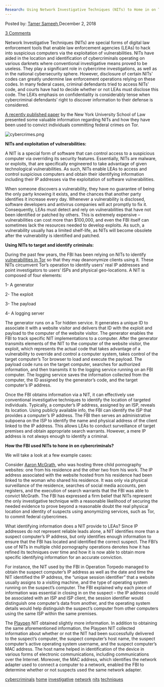 ```yaml
---
Research: Using Network Investigative Techniques (NITs) to Home in on Tor Cybercriminals
---
```

<article class="post-listing post-27441 post type-post status-publish format-standard has-post-thumbnail hentry 
tag-cybercriminals tag-home tag-investigative tag-network tag-nits tag-techniques 
<div class="post-inner">
<span>Posted by: <a href="https://www.deepdotweb.com/author/tamersameeh/" title="">Tamer Sameeh </a></span>
<span>December 2, 2018</span>

<span><a href="https://www.deepdotweb.com/2018/12/02/research-using-network-investigative-techniques-nits-to-home-in-on-tor-cybercriminals/#comments">3 Comments</a></span>


<p>Network Investigative Techniques (NITs) are special forms of digital law enforcement tools that enable law enforcement agencies (LEAs) to hack into suspicious computers via the exploitation of vulnerabilities. NITs have aided in the location and identification of cybercriminals operating on various darknets where conventional investigative means proved to be useless. They play a significant role in cybercrime investigations, as well as in the national cybersecurity sphere. However, disclosure of certain NITs&#8217; codes can greatly undermine law enforcement operations relying on these codes. In many federal cases, criminal defendants tried to access NITs’ code, and courts have had to decide whether or not LEAs must disclose this code. The LEA&#8217;s emphasis on confidentiality is considerably tense when cybercriminal defendants&#8217; right to discover information to their defense is considered.</p>
<p><a href="https://www.nyulawreview.org/wp-content/uploads/2018/10/NYULawReview-93-4-Garcha.pdf">A recently published paper</a> by the New York University School of Law presented some valuable information regarding NITs and how they have been used to convict individuals committing federal crimes on Tor.</p>
<p><img class="wp-image-27447" src="/imgs/2018/12/cybercrimes-png.png" alt="cybercrimes.png" srcset="/imgs/2018/12/cybercrimes-png.png 1432w, /imgs/2018/12/cybercrimes-png-300x169.png 300w, /imgs/2018/12/cybercrimes-png-1024x576.png 1024w" sizes="(max-width: 1432px) 100vw, 1432px" /></p>
<p><strong>NITs and exploitation of vulnerabilities:</strong></p>
<p>A NIT is a special form of software that can control access to a suspicious computer via overriding its security features. Essentially, NITs are malware, or exploits, that are specifically engineered to take advantage of given technological vulnerabilities. As such, NITs enable LEAs to access and control suspicious computers and obtain their identifying information including their IP addresses via the exploitation of software vulnerabilities.</p>
<p>When someone discovers a vulnerability, they have no guarantee of being the only party knowing it exists, and the chances that another party identifies it increase every day. Whenever a vulnerability is disclosed, software developers and antivirus companies will act promptly to fix it. Consequently, LEAs must detect and rely on vulnerabilities that have not been identified or patched by others. This is extremely expensive – vulnerabilities can cost more than $100,000, and even the FBI itself can sometimes lack the resources needed to develop exploits. As such, a vulnerability usually has a limited shelf-life, as NITs will become obsolete after the vulnerability is identified and patched.</p>
<p><strong>Using NITs to target and identify criminals:</strong></p>
<p>During the past few years, the FBI has been relying on NITs to identify <a href="https://www.deepdotweb.com/2017/09/28/government-contractor-offers-million-dollar-bounty-tor-0-days/">vulnerabilities in Tor</a> so that they may deanonymize clients using it. These NITs circumvent Tor&#8217;s operation to identify users&#8217; real IP addresses and point investigators to users&#8217; ISPs and physical geo-locations. A NIT is composed of four elements:</p>
<p>1- A generator</p>
<p>2- The exploit</p>
<p>3- The payload</p>
<p>4- A logging server</p>
<p>The generator runs on a Tor hidden service. It generates a unique ID to associate it with a website visitor and delivers that ID with the exploit and payload to the computer of the website visitor. The generator enables the FBI to track specific NIT implementations to a computer. After the generator transmits elements of the NIT to the computer of the website visitor, the exploit, which represents the actual code that takes advantage of a vulnerability to override and control a computer system, takes control of the target computer’s Tor browser to load and execute the payload. The payload code runs on the target computer, searches for authorized information, and then transmits it to the logging service running on an FBI computer. The logging service saves the information collected from the computer, the ID assigned by the generator&#8217;s code, and the target computer’s IP address.</p>
<p>Once the FBI obtains information via a NIT, it can effectively use conventional investigative techniques to identify the location of targeted individuals. Typically, a computer’s IP address, assigned by an ISP, reveals its location. Using publicly available info, the FBI can identify the ISP that provides a computer’s IP address. The FBI then serves an administrative subpoena on the ISP to identify the name and physical address of the client linked to the IP address. This allows LEAs to conduct surveillance of target premises and obtain appropriate search warrants. However, a mere IP address is not always enough to identify a criminal.</p>
<p><strong>How the FBI used NITs to hone in on cybercriminals?</strong></p>
<p>We will take a look at a few example cases:</p>
<p>Consider <a href="https://www.deepdotweb.com/2015/01/06/sentenced-to-25-tor-network-cp/">Aaron McGrath</a>, who was hosting three child pornography websites: one from his residence and the other two from his work. The IP address associated with the website hosted from his residence had been linked to the woman who shared his residence. It was only via physical surveillance of the residence, searches of social media accounts, pen registers, and the execution of search warrants that the FBI was able to convict McGrath. The FBI has expressed a firm belief that NITs represent the only investigative technique with a reasonable likelihood of securing the needed evidence to prove beyond a reasonable doubt the real physical location and identity of suspects using anonymizing services, such as Tor, to commit federal cybercrimes.</p>
<p>What identifying information does a NIT provide to LEAs? Since IP addresses do not represent reliable leads alone, a NIT identifies more than a suspect computer’s IP address, but only identifies enough information to ensure that the FBI has located and identified the correct suspect. The FBI’s use of NITs in multiple child pornography operations denotes how it has refined its techniques over time and how it is now able to obtain more specific identifying information for an accurate conviction.</p>
<p>For instance, the NIT used by the FBI in Operation Torpedo managed to obtain the suspect computer’s IP address as well as the date and time the NIT identified the IP address, the “unique session identifier” that a website usually assigns to a visiting machine, and the type of operating system running on the suspect&#8217;s computer. The FBI explained why each piece of information was essential in closing in on the suspect – the IP address could be associated with an ISP and ISP client, the session identifier would distinguish one computer’s data from another, and the operating system details would help distinguish the suspect&#8217;s computer from other computers using the same ISP within the same premises.</p>
<p>The <a href="https://www.deepdotweb.com/2017/05/23/fbi-calls-playpen-case-unprecedented-scope/">Playpen</a> NIT obtained slightly more information. In addition to obtaining the same aforementioned information, the Playpen NIT collected information about whether or not the NIT had been successfully delivered to the suspect&#8217;s computer, the suspect computer’s host name, the suspect computer’s active operating system username, and the suspect computer’s MAC address. The host name helped in identification of the device in various forms of electronic communications, including communications over the Internet. Moreover, the MAC address, which identifies the network adapter used to connect a computer to a network, enabled the FBI to determine whether or not suspects used the same network adapter.</p>
</div>
<a href="https://www.deepdotweb.com/tag/cybercriminals/" rel="tag">cybercriminals</a> <a href="https://www.deepdotweb.com/tag/home/" rel="tag">home</a> <a href="https://www.deepdotweb.com/tag/investigative/" rel="tag">investigative</a> <a href="https://www.deepdotweb.com/tag/network/" rel="tag">network</a> <a href="https://www.deepdotweb.com/tag/nits/" rel="tag">nits</a> <a href="https://www.deepdotweb.com/tag/techniques/" rel="tag">techniques</a> </span> <span style="display:none" class="updated">2018-12-02<a href="https://www.deepdotweb.com/author/tamersameeh/" title="Posts by Tamer Sameeh" rel="author">Tamer Sameeh</a></strong></div>
</div>
</article>

